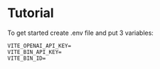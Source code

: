 # Tutorial

To get started create .env file and put 3 variables:

```
VITE_OPENAI_API_KEY=
VITE_BIN_API_KEY=
VITE_BIN_ID=
```
